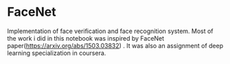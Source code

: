 # FaceNet
Implementation of face verification and face recognition system. Most of the work i did in this notebook was inspired by FaceNet paper(https://arxiv.org/abs/1503.03832) . It was also an assignment of deep learning specialization in coursera.
